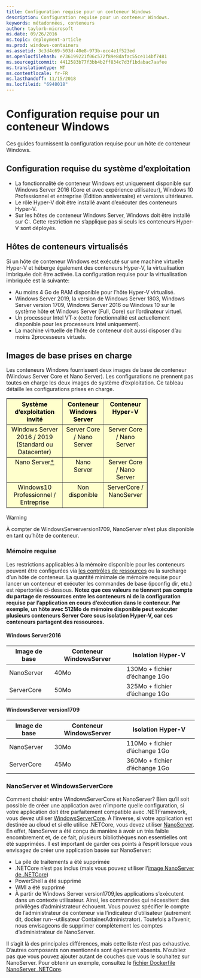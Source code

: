 ```yaml
---
title: Configuration requise pour un conteneur Windows
description: Configuration requise pour un conteneur Windows.
keywords: métadonnées, conteneurs
author: taylorb-microsoft
ms.date: 09/26/2016
ms.topic: deployment-article
ms.prod: windows-containers
ms.assetid: 3c3d4c69-503d-40e8-973b-ecc4e1f523ed
ms.openlocfilehash: e736199221f06c572f89e8dafac55ce114bf7481
ms.sourcegitcommit: 4412583b77f3bb4b2ff834c7d3f1bdabac7aafee
ms.translationtype: MT
ms.contentlocale: fr-FR
ms.lasthandoff: 11/15/2018
ms.locfileid: "6948018"
---
```

# <a name="windows-container-requirements"></a>Configuration requise pour un conteneur Windows

Ces guides fournissent la configuration requise pour un hôte de conteneur Windows.

## <a name="os-requirements"></a>Configuration requise du système d’exploitation

- La fonctionnalité de conteneur Windows est uniquement disponible sur Windows Server 2016 (Core et avec expérience utilisateur), Windows 10 Professionnel et entreprise (Édition anniversaire) et versions ultérieures.
- Le rôle Hyper-V doit être installé avant d’exécuter des conteneurs Hyper-V.
- Sur les hôtes de conteneur Windows Server, Windows doit être installé sur C:\. Cette restriction ne s’applique pas si seuls les conteneurs Hyper-V sont déployés.

## <a name="virtualized-container-hosts"></a>Hôtes de conteneurs virtualisés

Si un hôte de conteneur Windows est exécuté sur une machine virtuelle Hyper-V et héberge également des conteneurs Hyper-V, la virtualisation imbriquée doit être activée. La configuration requise pour la virtualisation imbriquée est la suivante:

- Au moins 4 Go de RAM disponible pour l’hôte Hyper-V virtualisé.
- Windows Server 2019, la version de Windows Server 1803, Windows Server version 1709, Windows Server 2016 ou Windows 10 sur le système hôte et Windows Server (Full, Core) sur l’ordinateur virtuel.
- Un processeur Intel VT-x (cette fonctionnalité est actuellement disponible pour les processeurs Intel uniquement).
- La machine virtuelle de l’hôte de conteneur doit aussi disposer d’au moins 2processeurs virtuels.

## <a name="supported-base-images"></a>Images de base prises en charge

Les conteneurs Windows fournissent deux images de base de conteneur (Windows Server Core et Nano Server). Les configurations ne prennent pas toutes en charge les deux images de système d’exploitation. Ce tableau détaille les configurations prises en charge.

<table border="1" style="background-color:FFFFCC;border-collapse:collapse;border:1px solid FFCC00;color:000000;width:75%" cellpadding="5" cellspacing="5">
<thead>
<tr valign="top">
<th><center>Système d’exploitation invité</center></th>
<th><center>Conteneur Windows Server</center></th>
<th><center>Conteneur Hyper-V</center></th>
</tr>
</thead>
<tbody>
<tr valign="top">
<td><center>Windows Server 2016 / 2019 (Standard ou Datacenter)</center></td>
<td><center>Server Core / Nano Server</center></td>
<td><center>Server Core / Nano Server</center></td>
</tr>
<tr valign="top">
<td><center>Nano Server<a href="#warn-1">*</a></center></td>
<td><center> Nano Server</center></td>
<td><center>Server Core / Nano Server</center></td>
</tr>
<tr valign="top">
<td><center>Windows10 Professionnel / Entreprise</center></td>
<td><center>Non disponible</center></td>
<td><center>ServerCore / NanoServer</center></td>
</tr>
</tbody>
</table>

> [!Warning]  
> <span id="warn-1">À compter de WindowsServerversion1709, NanoServer n’est plus disponible en tant qu’hôte de conteneur.</span>


### <a name="memory-requirements"></a>Mémoire requise
Les restrictions applicables à la mémoire disponible pour les conteneurs peuvent être configurées via [les contrôles de ressources](https://docs.microsoft.com/en-us/virtualization/windowscontainers/manage-containers/resource-controls) ou la surcharge d’un hôte de conteneur.  La quantité minimale de mémoire requise pour lancer un conteneur et exécuter les commandes de base (ipconfig dir, etc.) est répertoriée ci-dessous.  __Notez que ces valeurs ne tiennent pas compte du partage de ressources entre les conteneurs ni de la configuration requise par l’application en cours d’exécution dans le conteneur.  Par exemple, un hôte avec 512Mo de mémoire disponible peut exécuter plusieurs conteneurs Server Core sous isolation Hyper-V, car ces conteneurs partagent des ressources.__

#### <a name="windows-server-2016"></a>Windows Server2016
| Image de base  | Conteneur WindowsServer | Isolation Hyper-V    |
| ----------- | ------------------------ | -------------------- |
| NanoServer | 40Mo                     | 130Mo + fichier d’échange 1Go |
| ServerCore | 50Mo                     | 325Mo + fichier d’échange 1Go |

#### <a name="windows-server-version-1709"></a>WindowsServer version1709
| Image de base  | Conteneur WindowsServer | Isolation Hyper-V    |
| ----------- | ------------------------ | -------------------- |
| NanoServer | 30Mo                     | 110Mo + fichier d’échange 1Go |
| ServerCore | 45Mo                     | 360Mo + fichier d’échange 1Go |


### <a name="nano-server-vs-windows-server-core"></a>NanoServer et WindowsServerCore

Comment choisir entre WindowsServerCore et NanoServer? Bien qu’il soit possible de créer une application avec n’importe quelle configuration, si votre application doit être parfaitement compatible avec .NETFramework, vous devez utiliser [WindowsServerCore](https://hub.docker.com/r/microsoft/windowsservercore/). À l’inverse, si votre application est destinée au cloud et si elle utilise .NETCore, vous devez utiliser [NanoServer](https://hub.docker.com/r/microsoft/nanoserver/). En effet, NanoServer a été conçu de manière à avoir un très faible encombrement et, de ce fait, plusieurs bibliothèques non essentielles ont été supprimées. Il est important de garder ces points à l’esprit lorsque vous envisagez de créer une application basée sur NanoServer:

- La pile de traitements a été supprimée
- .NETCore n’est pas inclus (mais vous pouvez utiliser l’[image NanoServer de .NETCore](https://hub.docker.com/r/microsoft/dotnet/))
- PowerShell a été supprimé
- WMI a été supprimé
- À partir de Windows Server version1709,les applications s’exécutent dans un contexte utilisateur. Ainsi, les commandes qui nécessitent des privilèges d’administrateur échouent. Vous pouvez spécifier le compte de l’administrateur de conteneur via l’indicateur d’utilisateur (autrement dit, docker run--utilisateur ContainerAdministrator). Toutefois à l’avenir, nous envisageons de supprimer complètement les comptes d’administrateur de NanoServer.

Il s’agit là des principales différences, mais cette liste n’est pas exhaustive. D’autres composants non mentionnés sont également absents. N’oubliez pas que vous pouvez ajouter autant de couches que vous le souhaitez sur NanoServer. Pour obtenir un exemple, consultez le [fichier Dockerfile NanoServer .NETCore](https://github.com/dotnet/dotnet-docker/blob/master/2.1/sdk/nanoserver-1803/amd64/Dockerfile).

